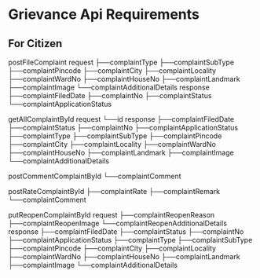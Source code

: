 Grievance Api Requirements
============================================================================

For Citizen
----------------------------------------------------------------------------
<!-- File new complaint -->
postFileComplaint
    request
        ├──complaintType
        ├──complaintSubType
        ├──complaintPincode
        ├──complaintCity
        ├──complaintLocality
        ├──complaintWardNo
        ├──complaintHouseNo
        ├──complaintLandmark
        ├──complaintImage
        └──complaintAdditionalDetails
    response
        ├──complaintFiledDate <!-- Generate new -->
        ├──complaintNo <!-- Generate new -->
        ├──complaintStatus <!-- Open or Closed -->
        └──complaintApplicationStatus <!-- Pending or Filed -->

<!-- Get all complaints by Id -->
getAllComplaintById
    request
        └──id
    response
        ├──complaintFiledDate
        ├──complaintStatus 
        ├──complaintNo
        ├──complaintApplicationStatus 
        ├──complaintType
        ├──complaintSubType
        ├──complaintPincode
        ├──complaintCity
        ├──complaintLocality
        ├──complaintWardNo
        ├──complaintHouseNo
        ├──complaintLandmark
        ├──complaintImage
        └──complaintAdditionalDetails

<!-- Comment on complaint -->
postCommentComplaintById
    └──complaintComment

<!-- Rate on complaint -->
postRateComplaintById
   ├──complaintRate
   ├──complaintRemark
   └──complaintComment

<!-- Reopen complaint by updating and adding these details -->
putReopenComplaintById
    request
        ├──complaintReopenReason <!-- Add -->
        ├──complaintReopenImage
        └──complaintReopenAdditionalDetails <!-- update -->
    response
        ├──complaintFiledDate
        ├──complaintStatus <!-- Open or Closed -->
        ├──complaintNo
        ├──complaintApplicationStatus <!-- Pending or Filed -->
        ├──complaintType
        ├──complaintSubType
        ├──complaintPincode
        ├──complaintCity
        ├──complaintLocality
        ├──complaintWardNo
        ├──complaintHouseNo
        ├──complaintLandmark
        ├──complaintImage
        └──complaintAdditionalDetails